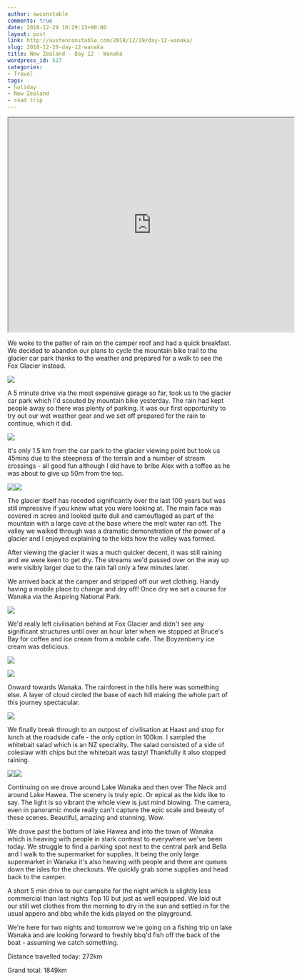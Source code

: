 ```yaml
---
author: awconstable
comments: true
date: 2018-12-29 10:29:13+00:00
layout: post
link: http://austenconstable.com/2018/12/29/day-12-wanaka/
slug: 2018-12-29-day-12-wanaka
title: New Zealand - Day 12 - Wanaka
wordpress_id: 527
categories:
- Travel
tags:
- holiday
- New Zealand
- road trip
---
```


<iframe src="https://www.google.com/maps/d/embed?mid=1GO6DV01TnUcZLZrfa-U-h-t2f0OmCztS&w=640&h=480" width="640" height="480"></iframe>

We woke to the patter of rain on the camper roof and had a quick breakfast. We decided to abandon our plans to cycle the mountain bike trail to the glacier car park thanks to the weather and prepared for a walk to see the Fox Glacier instead.

![](../images/2018/12/img_2888.jpg)

A 5 minute drive via the most expensive garage so far, took us to the glacier car park which I'd scouted by mountain bike yesterday. The rain had kept people away so there was plenty of parking. It was our first opportunity to try out our wet weather gear and we set off prepared for the rain to continue, which it did.

![](../images/2018/12/img_2897.jpg)

It's only 1.5 km from the car park to the glacier viewing point but took us 45mins due to the steepness of the terrain and a number of stream crossings - all good fun although I did have to bribe Alex with a toffee as he was about to give up 50m from the top.

![](../images/2018/12/img_2898.jpg)![](../images/2018/12/img_2900.jpg)

The glacier itself has receded significantly over the last 100 years but was still impressive if you knew what you were looking at. The main face was covered in scree and looked quite dull and camouflaged as part of the mountain with a large cave at the base where the melt water ran off. The valley we walked through was a dramatic demonstration of the power of a glacier and I enjoyed explaining to the kids how the valley was formed.

After viewing the glacier it was a much quicker decent, it was still raining and we were keen to get dry. The streams we'd passed over on the way up were visibly larger due to the rain fall only a few minutes later.

We arrived back at the camper and stripped off our wet clothing. Handy having a mobile place to change and dry off! Once dry we set a course for Wanaka via the Aspiring National Park.

![](../images/2018/12/img_2914.jpg)

We'd really left civilisation behind at Fox Glacier and didn't see any significant structures until over an hour later when we stopped at Bruce's Bay for coffee and ice cream from a mobile cafe. The Boyzenberry ice cream was delicious.

![](../images/2018/12/img_0231.jpg)

![](../images/2018/12/img_0243.jpg)

Onward towards Wanaka. The rainforest in the hills here was something else. A layer of cloud circled the base of each hill making the whole part of this journey spectacular.

![](../images/2018/12/img_2918.jpg)

We finally break through to an outpost of civilisation at Haast and stop for lunch at the roadside cafe - the only option in 100km. I sampled the whitebait salad which is an NZ speciality. The salad consisted of a side of coleslaw with chips but the whitebait was tasty! Thankfully it also stopped raining.

![](../images/2018/12/img_0248.jpg)![](../images/2018/12/img_0256.jpg)

Continuing on we drove around Lake Wanaka and then over The Neck and around Lake Hawea. The scenery is truly epic. Or epical as the kids like to say. The light is so vibrant the whole view is just mind blowing. The camera, even in panoramic mode really can't capture the epic scale and beauty of these scenes. Beautiful, amazing and stunning. Wow.

We drove past the bottom of lake Hawea and into the town of Wanaka which is heaving with people in stark contrast to everywhere we've been today. We struggle to find a parking spot next to the central park and Bella and I walk to the supermarket for supplies. It being the only large supermarket in Wanaka it's also heaving with people and there are queues down the isles for the checkouts. We quickly grab some supplies and head back to the camper.

A short 5 min drive to our campsite for the night which is slightly less commercial than last nights Top 10 but just as well equipped. We laid out our still wet clothes from the morning to dry in the sun and settled in for the usual appero and bbq while the kids played on the playground.

We're here for two nights and tomorrow we're going on a fishing trip on lake Wanaka and are looking forward to freshly bbq'd fish off the back of the boat - assuming we catch something.

Distance travelled today: 272km

Grand total: 1849km
